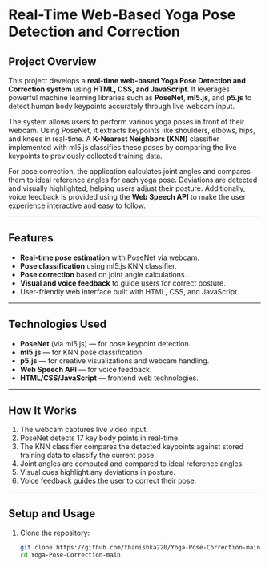 # Real-Time Web-Based Yoga Pose Detection and Correction

## Project Overview

This project develops a **real-time web-based Yoga Pose Detection and Correction system** using **HTML, CSS, and JavaScript**. It leverages powerful machine learning libraries such as **PoseNet**, **ml5.js**, and **p5.js** to detect human body keypoints accurately through live webcam input.

The system allows users to perform various yoga poses in front of their webcam. Using PoseNet, it extracts keypoints like shoulders, elbows, hips, and knees in real-time. A **K-Nearest Neighbors (KNN)** classifier implemented with ml5.js classifies these poses by comparing the live keypoints to previously collected training data.

For pose correction, the application calculates joint angles and compares them to ideal reference angles for each yoga pose. Deviations are detected and visually highlighted, helping users adjust their posture. Additionally, voice feedback is provided using the **Web Speech API** to make the user experience interactive and easy to follow.

---

## Features

- **Real-time pose estimation** with PoseNet via webcam.
- **Pose classification** using ml5.js KNN classifier.
- **Pose correction** based on joint angle calculations.
- **Visual and voice feedback** to guide users for correct posture.
- User-friendly web interface built with HTML, CSS, and JavaScript.

---

## Technologies Used

- **PoseNet** (via ml5.js) — for pose keypoint detection.
- **ml5.js** — for KNN pose classification.
- **p5.js** — for creative visualizations and webcam handling.
- **Web Speech API** — for voice feedback.
- **HTML/CSS/JavaScript** — frontend web technologies.

---

## How It Works

1. The webcam captures live video input.
2. PoseNet detects 17 key body points in real-time.
3. The KNN classifier compares the detected keypoints against stored training data to classify the current pose.
4. Joint angles are computed and compared to ideal reference angles.
5. Visual cues highlight any deviations in posture.
6. Voice feedback guides the user to correct their pose.

---

## Setup and Usage

1. Clone the repository:
   ```bash
   git clone https://github.com/thanishka220/Yoga-Pose-Correction-main.git
   cd Yoga-Pose-Correction-main

